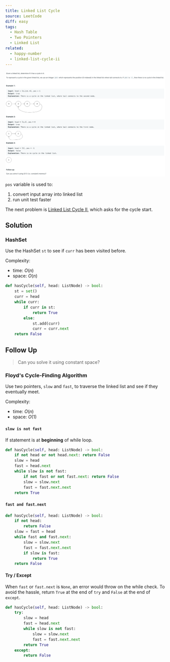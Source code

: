 ```yaml
---
title: Linked List Cycle
source: LeetCode
diff: easy
tags:
  - Hash Table
  - Two Pointers
  - Linked List
related:
  - happy-number
  - linked-list-cycle-ii
---
```


<img class="medium-zoom" src="/algo/linked-list-cycle.png" alt="https://leetcode.com/problems/linked-list-cycle">

`pos` variable is used to:

1. convert input array into linked list
2. run unit test faster

The next problem is [Linked List Cycle II](linked_list_cycle_ii), which asks for the cycle start.

## Solution

### HashSet

Use the HashSet `st` to see if `curr` has been visited before.

Complexity:

- time: $O(n)$
- space: $O(n)$

```py
def hasCycle(self, head: ListNode) -> bool:
    st = set()
    curr = head
    while curr:
        if curr in st:
            return True
        else:
            st.add(curr)
            curr = curr.next
    return False
```

## Follow Up

> Can you solve it using constant space?

### Floyd's Cycle-Finding Algorithm

Use two pointers, `slow` and `fast`, to traverse the linked list and see if they eventually meet.

Complexity:

- time: $O(n)$
- space: $O(1)$

#### `slow is not fast`

If statement is at **beginning** of while loop.

```py
def hasCycle(self, head: ListNode) -> bool:
    if not head or not head.next: return False
    slow = head
    fast = head.next
    while slow is not fast:
        if not fast or not fast.next: return False
        slow = slow.next
        fast = fast.next.next
    return True
```

#### `fast and fast.next`

```py
def hasCycle(self, head: ListNode) -> bool:
    if not head:
        return False
    slow = fast = head
    while fast and fast.next:
        slow = slow.next
        fast = fast.next.next
        if slow is fast:
            return True
    return False
```

#### Try / Except

When `fast` or `fast.next` is `None`, an error would throw on the while check. To avoid the hassle, return `True` at the end of `try` and `False` at the end of `except`.

```py
def hasCycle(self, head: ListNode) -> bool:
    try:
        slow = head
        fast = head.next
        while slow is not fast:
            slow = slow.next
            fast = fast.next.next
        return True
    except:
        return False
```
